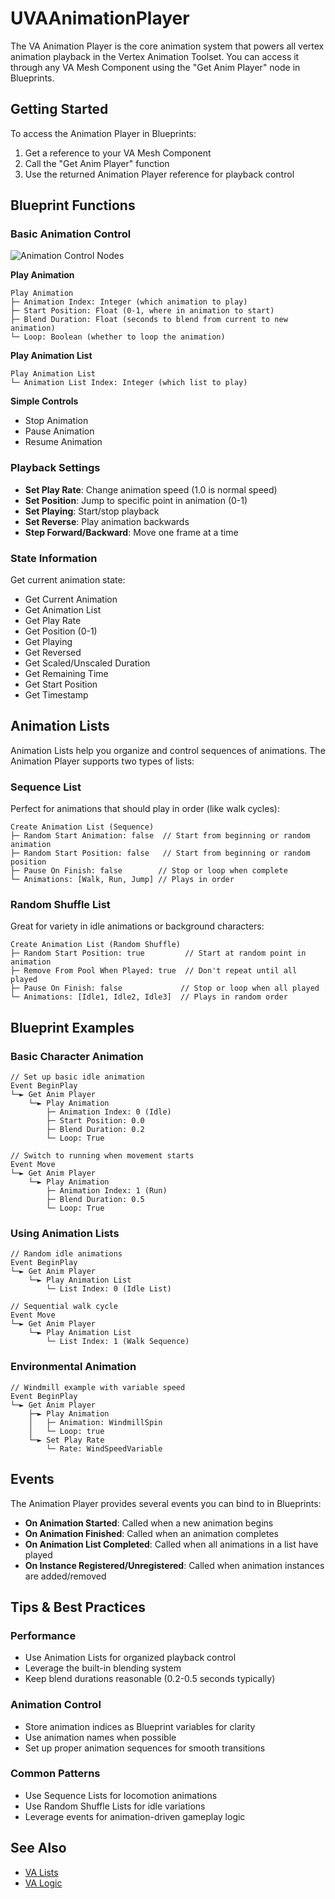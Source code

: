 # UVAAnimationPlayer

The VA Animation Player is the core animation system that powers all vertex animation playback in the Vertex Animation Toolset. You can access it through any VA Mesh Component using the "Get Anim Player" node in Blueprints.

## Getting Started

To access the Animation Player in Blueprints:

1. Get a reference to your VA Mesh Component
2. Call the "Get Anim Player" function
3. Use the returned Animation Player reference for playback control

## Blueprint Functions

### Basic Animation Control

![Animation Control Nodes](assets/animation-control.png)

**Play Animation**
```
Play Animation
├─ Animation Index: Integer (which animation to play)
├─ Start Position: Float (0-1, where in animation to start)
├─ Blend Duration: Float (seconds to blend from current to new animation)
└─ Loop: Boolean (whether to loop the animation)
```

**Play Animation List**
```
Play Animation List
└─ Animation List Index: Integer (which list to play)
```

**Simple Controls**

  - Stop Animation
  - Pause Animation
  - Resume Animation

### Playback Settings

- **Set Play Rate**: Change animation speed (1.0 is normal speed)
- **Set Position**: Jump to specific point in animation (0-1)
- **Set Playing**: Start/stop playback
- **Set Reverse**: Play animation backwards
- **Step Forward/Backward**: Move one frame at a time

### State Information

Get current animation state:
- Get Current Animation
- Get Animation List
- Get Play Rate
- Get Position (0-1)
- Get Playing
- Get Reversed
- Get Scaled/Unscaled Duration
- Get Remaining Time
- Get Start Position
- Get Timestamp

## Animation Lists

Animation Lists help you organize and control sequences of animations. The Animation Player supports two types of lists:

### Sequence List
Perfect for animations that should play in order (like walk cycles):

```
Create Animation List (Sequence)
├─ Random Start Animation: false  // Start from beginning or random animation
├─ Random Start Position: false   // Start from beginning or random position
├─ Pause On Finish: false        // Stop or loop when complete
└─ Animations: [Walk, Run, Jump] // Plays in order
```

### Random Shuffle List
Great for variety in idle animations or background characters:

```
Create Animation List (Random Shuffle)
├─ Random Start Position: true         // Start at random point in animation
├─ Remove From Pool When Played: true  // Don't repeat until all played
├─ Pause On Finish: false             // Stop or loop when all played
└─ Animations: [Idle1, Idle2, Idle3]  // Plays in random order
```

## Blueprint Examples

### Basic Character Animation
```
// Set up basic idle animation
Event BeginPlay
└─► Get Anim Player
    └─► Play Animation
        ├─ Animation Index: 0 (Idle)
        ├─ Start Position: 0.0
        ├─ Blend Duration: 0.2
        └─ Loop: True

// Switch to running when movement starts
Event Move
└─► Get Anim Player
    └─► Play Animation
        ├─ Animation Index: 1 (Run)
        ├─ Blend Duration: 0.5
        └─ Loop: True
```

### Using Animation Lists
```
// Random idle animations
Event BeginPlay
└─► Get Anim Player
    └─► Play Animation List
        └─ List Index: 0 (Idle List)

// Sequential walk cycle
Event Move
└─► Get Anim Player
    └─► Play Animation List
        └─ List Index: 1 (Walk Sequence)
```

### Environmental Animation
```
// Windmill example with variable speed
Event BeginPlay
└─► Get Anim Player
    ├─► Play Animation
    │   ├─ Animation: WindmillSpin
    │   └─ Loop: true
    └─► Set Play Rate
        └─ Rate: WindSpeedVariable
```

## Events

The Animation Player provides several events you can bind to in Blueprints:

- **On Animation Started**: Called when a new animation begins
- **On Animation Finished**: Called when an animation completes
- **On Animation List Completed**: Called when all animations in a list have played
- **On Instance Registered/Unregistered**: Called when animation instances are added/removed

## Tips & Best Practices

### Performance
- Use Animation Lists for organized playback control
- Leverage the built-in blending system
- Keep blend durations reasonable (0.2-0.5 seconds typically)

### Animation Control
- Store animation indices as Blueprint variables for clarity
- Use animation names when possible
- Set up proper animation sequences for smooth transitions

### Common Patterns
- Use Sequence Lists for locomotion animations
- Use Random Shuffle Lists for idle variations
- Leverage events for animation-driven gameplay logic

## See Also

- [VA Lists](vertex-anim-lists.md)
- [VA Logic](animation-logic.md)

